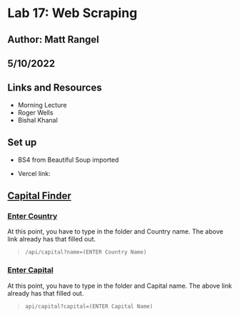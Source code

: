 # Lab 17: Web Scraping

## Author: Matt Rangel

## 5/10/2022

## Links and Resources

- Morning Lecture
- Roger Wells
- Bishal Khanal

## Set up

- BS4 from Beautiful Soup imported

- Vercel link: 

## [Capital Finder](capital-finder-m-jntwzhbux-rangelmatt.vercel.app)

### [Enter Country](https://capital-finder-m-ran.vercel.app/api/capital?name=Peru)

At this point, you have to type in the folder and Country name. The above link already has that filled out.

> `/api/capital?name=(ENTER Country Name)`

### [Enter Capital](https://capital-finder-m-ran.vercel.app/api/capital?Capital=Lima)

At this point, you have to type in the folder and Capital name. The above link already has that filled out.

> `api/capital?capital=(ENTER Capital Name)`

